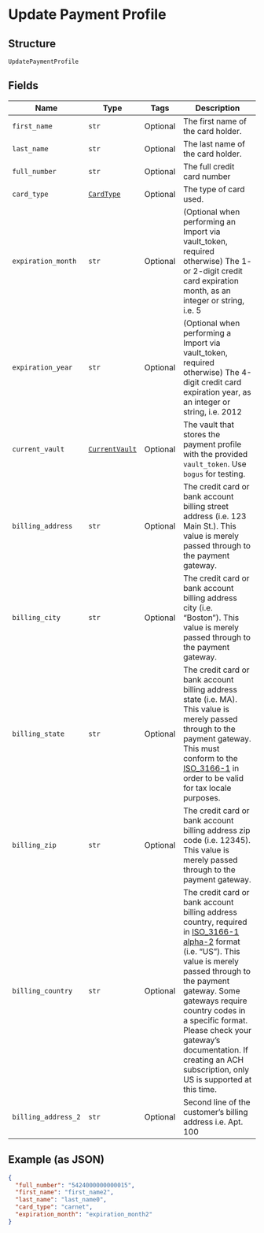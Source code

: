 
# Update Payment Profile

## Structure

`UpdatePaymentProfile`

## Fields

| Name | Type | Tags | Description |
|  --- | --- | --- | --- |
| `first_name` | `str` | Optional | The first name of the card holder. |
| `last_name` | `str` | Optional | The last name of the card holder. |
| `full_number` | `str` | Optional | The full credit card number |
| `card_type` | [`CardType`](../../doc/models/card-type.md) | Optional | The type of card used. |
| `expiration_month` | `str` | Optional | (Optional when performing an Import via vault_token, required otherwise) The 1- or 2-digit credit card expiration month, as an integer or string, i.e. 5 |
| `expiration_year` | `str` | Optional | (Optional when performing a Import via vault_token, required otherwise) The 4-digit credit card expiration year, as an integer or string, i.e. 2012 |
| `current_vault` | [`CurrentVault`](../../doc/models/current-vault.md) | Optional | The vault that stores the payment profile with the provided `vault_token`. Use `bogus` for testing. |
| `billing_address` | `str` | Optional | The credit card or bank account billing street address (i.e. 123 Main St.). This value is merely passed through to the payment gateway. |
| `billing_city` | `str` | Optional | The credit card or bank account billing address city (i.e. “Boston”). This value is merely passed through to the payment gateway. |
| `billing_state` | `str` | Optional | The credit card or bank account billing address state (i.e. MA). This value is merely passed through to the payment gateway. This must conform to the [ISO_3166-1](https://en.wikipedia.org/wiki/ISO_3166-1#Current_codes) in order to be valid for tax locale purposes. |
| `billing_zip` | `str` | Optional | The credit card or bank account billing address zip code (i.e. 12345). This value is merely passed through to the payment gateway. |
| `billing_country` | `str` | Optional | The credit card or bank account billing address country, required in [ISO_3166-1 alpha-2](https://en.wikipedia.org/wiki/ISO_3166-1_alpha-2) format (i.e. “US”). This value is merely passed through to the payment gateway. Some gateways require country codes in a specific format. Please check your gateway’s documentation. If creating an ACH subscription, only US is supported at this time. |
| `billing_address_2` | `str` | Optional | Second line of the customer’s billing address i.e. Apt. 100 |

## Example (as JSON)

```json
{
  "full_number": "5424000000000015",
  "first_name": "first_name2",
  "last_name": "last_name0",
  "card_type": "carnet",
  "expiration_month": "expiration_month2"
}
```

